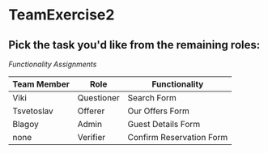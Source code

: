# TeamExercise2

## Pick the task you'd like from the remaining roles:
*Functionality Assignments*

| Team Member | Role         | Functionality                     |
|-------------|--------------|-----------------------------------|
| Viki        | Questioner   | Search Form                       |
| Tsvetoslav  | Offerer      | Our Offers Form                   |
| Blagoy      | Admin        | Guest Details Form                |
| none        | Verifier     | Confirm Reservation Form          |
